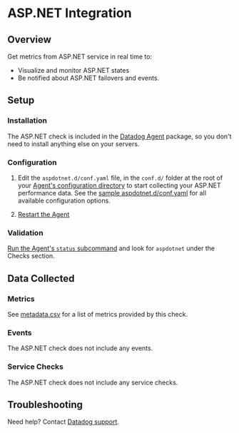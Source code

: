 # ASP.NET Integration

## Overview

Get metrics from ASP.NET service in real time to:

- Visualize and monitor ASP.NET states
- Be notified about ASP.NET failovers and events.

## Setup

### Installation

The ASP.NET check is included in the [Datadog Agent][2] package, so you don't need to install anything else on your servers.

### Configuration

1. Edit the `aspdotnet.d/conf.yaml` file, in the `conf.d/` folder at the root of your [Agent's configuration directory][3] to start collecting your ASP.NET performance data. See the [sample aspdotnet.d/conf.yaml][4] for all available configuration options.

2. [Restart the Agent][5]

### Validation

[Run the Agent's `status` subcommand][6] and look for `aspdotnet` under the Checks section.

## Data Collected

### Metrics

See [metadata.csv][7] for a list of metrics provided by this check.

### Events

The ASP.NET check does not include any events.

### Service Checks

The ASP.NET check does not include any service checks.

## Troubleshooting

Need help? Contact [Datadog support][8].

[2]: https://app.datadoghq.com/account/settings#agent
[3]: https://docs.datadoghq.com/agent/guide/agent-configuration-files/#agent-configuration-directory
[4]: https://github.com/DataDog/integrations-core/blob/master/aspdotnet/datadog_checks/aspdotnet/data/conf.yaml.example
[5]: https://docs.datadoghq.com/agent/guide/agent-commands/#start-stop-and-restart-the-agent
[6]: https://docs.datadoghq.com/agent/guide/agent-commands/#agent-status-and-information
[7]: https://github.com/DataDog/integrations-core/blob/master/aspdotnet/metadata.csv
[8]: https://docs.datadoghq.com/help
